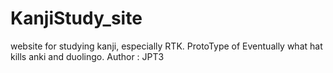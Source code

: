 # KanjiStudy_site

website for studying kanji, especially RTK.
ProtoType of Eventually what hat kills anki and duolingo.
Author : JPT3
